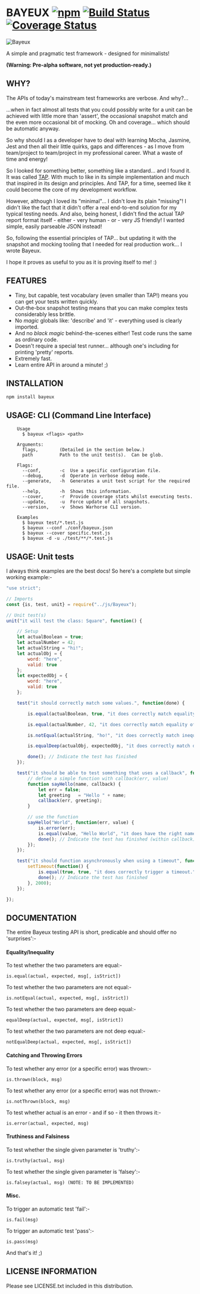 # BAYEUX [![npm](https://img.shields.io/npm/v/bayeux.svg)]() [![Build Status](https://travis-ci.org/kasargeant/bayeux.svg?branch=master)](https://travis-ci.org/kasargeant/tinter)  [![Coverage Status](https://coveralls.io/repos/github/kasargeant/bayeux/badge.svg?branch=master)](https://coveralls.io/github/kasargeant/bayeux?branch=master)

![Bayeux](/docs/img/bayeux_tapestry.png)

A simple and pragmatic test framework - designed for minimalists!

**(Warning: Pre-alpha software, not yet production-ready.)**

## WHY?

The APIs of today's mainstream test frameworks are verbose.  And why?...

...when in fact almost all tests that you could possibly write for a unit can be achieved with little more than 'assert', the occasional snapshot match and the even more occasional bit of mocking.  Oh and coverage... which should be automatic anyway.

So why should I as a developer have to deal with learning Mocha, Jasmine, Jest and then all their little quirks, gaps and differences - as I move from team/project to team/project in my professional career.  What a waste of time and energy!

So I looked for something better, something like a standard... and I found it.  It was called [TAP](https://testanything.org/).  With much to like in its simple implementation and much that inspired in its design and principles.  And TAP, for a time, seemed like it could become the core of my development workflow.  

However, although I loved its "minimal"... I didn't love its plain "missing"!  I didn't like the fact that it didn't offer a real end-to-end solution for my typical testing needs. And also, being honest, I didn't find the actual TAP report format itself - either - very human - or - very JS friendly!  I wanted simple, easily parseable JSON instead!

So, following the essential principles of TAP... but updating it with the snapshot and mocking tooling that I needed for real production work... I wrote Bayeux.

I hope it proves as useful to you as it is proving itself to me! :)

## FEATURES

* Tiny, but capable, test vocabulary (even smaller than TAP!) means you can get your tests written quickly.
* Out-the-box snapshot testing means that you can make complex tests considerably less brittle.
* No *magic* globals like: 'describe' and 'it' - everything used is clearly imported. 
* And no *black magic* behind-the-scenes either!  Test code runs the same as ordinary code.
* Doesn't require a special test runner... although one's including for printing 'pretty' reports.
* Extremely fast.
* Learn entire API in around a minute! ;)


## INSTALLATION

    npm install bayeux

## USAGE: CLI (Command Line Interface)
    
```
    Usage
      $ bayeux <flags> <path>

    Arguments:
      flags,        (Detailed in the section below.)
      path          Path to the unit test(s).  Can be glob.

    Flags:
      --conf,       -c  Use a specific configuration file.
      --debug,      -d  Operate in verbose debug mode.
      --generate,   -h  Generates a unit test script for the required file.
      --help,       -h  Shows this information.
      --cover,      -r  Provide coverage stats whilst executing tests.
      --update,     -u  Force update of all snapshots.
      --version,    -v  Shows Warhorse CLI version.

    Examples
      $ bayeux test/*.test.js
      $ bayeux --conf ./conf/bayeux.json
      $ bayeux --cover specific.test.js
      $ bayeux -d -u ./test/**/*.test.js
```

## USAGE: Unit tests

I always think examples are the best docs!  So here's a complete but simple working example:-

```javascript
"use strict";

// Imports
const {is, test, unit} = require("../js/Bayeux");

// Unit test(s)
unit("it will test the class: Square", function() {

    // Setup
    let actualBoolean = true;
    let actualNumber = 42;
    let actualString = "hi!";
    let actualObj = {
        word: "here",
        valid: true
    };
    let expectedObj = {
        word: "here",
        valid: true
    };

    test("it should correctly match some values.", function(done) {

        is.equal(actualBoolean, true, "it does correctly match equality of booleans.");

        is.equal(actualNumber, 42, "it does correctly match equality of numbers.");

        is.notEqual(actualString, "ho!", "it does correctly match inequality of strings.");

        is.equalDeep(actualObj, expectedObj, "it does correctly match deep equality of objects.");

        done(); // Indicate the test has finished
    });

    test("it should be able to test something that uses a callback", function(done) {
        // define a simple function with callback(err, value)
        function sayHello(name, callback) {
            let err = false;
            let greeting   = "Hello " + name;
            callback(err, greeting);
        }

        // use the function
        sayHello("World", function(err, value) {
            is.error(err);
            is.equal(value, "Hello World", "it does have the right name within the callback.");
            done(); // Indicate the test has finished (within callback)
        });
    });

    test("it should function asynchronously when using a timeout", function(done) {
        setTimeout(function() {
            is.equal(true, true, "it does correctly trigger a timeout.");
            done(); // Indicate the test has finished
        }, 2000);
    });

});
```

## DOCUMENTATION

The entire Bayeux testing API is short, predicable and should offer no 'surprises':-

#### Equality/Inequality

To test whether the two parameters are equal:-
    
    is.equal(actual, expected, msg[, isStrict])

To test whether the two parameters are not equal:-
    
    is.notEqual(actual, expected, msg[, isStrict])

To test whether the two parameters are deep equal:-

    equalDeep(actual, expected, msg[, isStrict])

To test whether the two parameters are not deep equal:-

    notEqualDeep(actual, expected, msg[, isStrict])

#### Catching and Throwing Errors

To test whether any error (or a specific error) was thrown:-

    is.thrown(block, msg)

To test whether any error (or a specific error) was not thrown:-

    is.notThrown(block, msg)

To test whether actual is an error - and if so - it then throws it:-
 
    is.error(actual, expected, msg)

#### Truthiness and Falsiness

To test whether the single given parameter is 'truthy':-

    is.truthy(actual, msg)

To test whether the single given parameter is 'falsey':-

    is.falsey(actual, msg) (NOTE: TO BE IMPLEMENTED)

#### Misc.

To trigger an automatic test 'fail':-

    is.fail(msg)

To trigger an automatic test 'pass':-
    
    is.pass(msg)


And that's it! ;)

## LICENSE INFORMATION
 
 Please see LICENSE.txt included in this distribution.
 
